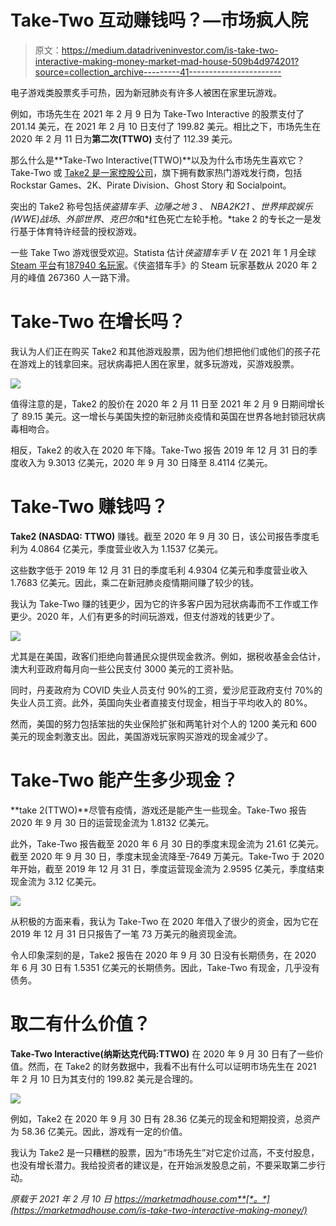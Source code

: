 # Take-Two 互动赚钱吗？—市场疯人院

> 原文：<https://medium.datadriveninvestor.com/is-take-two-interactive-making-money-market-mad-house-509b4d974201?source=collection_archive---------41----------------------->

电子游戏类股票炙手可热，因为新冠肺炎有许多人被困在家里玩游戏。

例如，市场先生在 2021 年 2 月 9 日为 Take-Two Interactive 的股票支付了 201.14 美元，在 2021 年 2 月 10 日支付了 199.82 美元。相比之下，市场先生在 2020 年 2 月 11 日为**第二次(TTWO)** 支付了 112.39 美元。

那么什么是**Take-Two Interactive(TTWO)**以及为什么市场先生喜欢它？Take-Two 或 [Take2 是一家控股公司](https://www.take2games.com/)，旗下拥有数家热门游戏发行商，包括 Rockstar Games、2K、Pirate Division、Ghost Story 和 Socialpoint。

突出的 Take2 称号包括*侠盗猎车手*、*边陲之地 3* 、 *NBA2K21* 、*世界摔跤娱乐(WWE)战场*、*外部世界*、*克巴尔*和*红色死亡左轮手枪。*take 2 的专长之一是发行基于体育特许经营的授权游戏。

一些 Take Two 游戏很受欢迎。Statista 估计*侠盗猎车手 V* 在 2021 年 1 月全球 [Steam 平台](https://store.steampowered.com/)有[187940 名玩家](https://www.statista.com/statistics/980448/gtav-number-players-steam/)。《侠盗猎车手》的 Steam 玩家基数从 2020 年 2 月的峰值 267360 人一路下滑。

# Take-Two 在增长吗？

我认为人们正在购买 Take2 和其他游戏股票，因为他们想把他们或他们的孩子花在游戏上的钱拿回来。冠状病毒把人困在家里，就多玩游戏，买游戏股票。

![](img/149059bcd87e1dd8716aa533e8198e92.png)

值得注意的是，Take2 的股价在 2020 年 2 月 11 日至 2021 年 2 月 9 日期间增长了 89.15 美元。这一增长与美国失控的新冠肺炎疫情和英国在世界各地封锁冠状病毒相吻合。

相反，Take2 的收入在 2020 年下降。Take-Two 报告 2019 年 12 月 31 日的季度收入为 9.3013 亿美元，2020 年 9 月 30 日降至 8.4114 亿美元。

# Take-Two 赚钱吗？

**Take2 (NASDAQ: TTWO)** 赚钱。截至 2020 年 9 月 30 日，该公司报告季度毛利为 4.0864 亿美元，季度营业收入为 1.1537 亿美元。

这些数字低于 2019 年 12 月 31 日的季度毛利 4.9304 亿美元和季度营业收入 1.7683 亿美元。因此，乘二在新冠肺炎疫情期间赚了较少的钱。

我认为 Take-Two 赚的钱更少，因为它的许多客户因为冠状病毒而不工作或工作更少。2020 年，人们有更多的时间玩游戏，但支付游戏的钱更少了。

![](img/f4bc0623065bfe55c20a0ed39a8bb09e.png)

尤其是在美国，政客们拒绝向普通民众提供现金救济。例如，据税收基金会估计，澳大利亚政府每月向一些公民支付 3000 美元的工资补贴。

同时，丹麦政府为 COVID 失业人员支付 90%的工资，爱沙尼亚政府支付 70%的失业人员工资。此外，英国向失业者直接支付现金，相当于平均收入的 80%。

然而，美国的努力包括笨拙的失业保险扩张和两笔针对个人的 1200 美元和 600 美元的现金刺激支出。因此，美国游戏玩家购买游戏的现金减少了。

# Take-Two 能产生多少现金？

**take 2(TTWO)**尽管有疫情，游戏还是能产生一些现金。Take-Two 报告 2020 年 9 月 30 日的运营现金流为 1.8132 亿美元。

此外，Take-Two 报告截至 2020 年 6 月 30 日的季度末现金流为 21.61 亿美元。截至 2020 年 9 月 30 日，季度末现金流降至-7649 万美元。Take-Two 于 2020 年开始，截至 2019 年 12 月 31 日，季度运营现金流为 2.9595 亿美元，季度结束现金流为 3.12 亿美元。

![](img/2c69c00c9c335360a1220a4058aaa505.png)

从积极的方面来看，我认为 Take-Two 在 2020 年借入了很少的资金，因为它在 2019 年 12 月 31 日只报告了一笔 73 万美元的融资现金流。

令人印象深刻的是，Take2 报告在 2020 年 9 月 30 日没有长期债务，在 2020 年 6 月 30 日有 1.5351 亿美元的长期债务。因此，Take-Two 有现金，几乎没有债务。

# 取二有什么价值？

**Take-Two Interactive(纳斯达克代码:TTWO)** 在 2020 年 9 月 30 日有了一些价值。然而，在 Take2 的财务数据中，我看不出有什么可以证明市场先生在 2021 年 2 月 10 日为其支付的 199.82 美元是合理的。

![](img/6ac7c4e3f4b06358af6c95e9e5d7e92d.png)

例如，Take2 在 2020 年 9 月 30 日有 28.36 亿美元的现金和短期投资，总资产为 58.36 亿美元。因此，游戏有一定的价值。

我认为 Take2 是一只糟糕的股票，因为“市场先生”对它定价过高，不支付股息，也没有增长潜力。我给投资者的建议是，在开始派发股息之前，不要采取第二步行动。

*原载于 2021 年 2 月 10 日 https://marketmadhouse.com**[*。*](https://marketmadhouse.com/is-take-two-interactive-making-money/)*